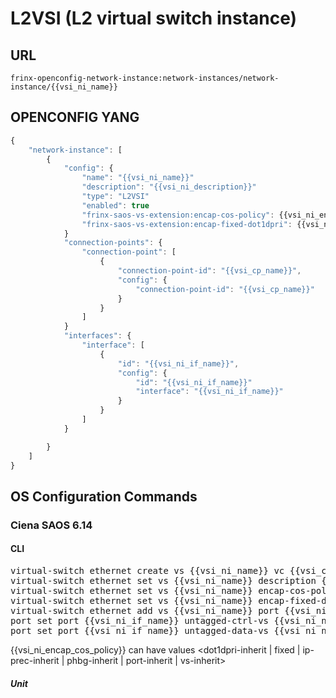 # L2VSI (L2 virtual switch instance)

## URL

```
frinx-openconfig-network-instance:network-instances/network-instance/{{vsi_ni_name}}
```

## OPENCONFIG YANG

```javascript
{
    "network-instance": [
        {
            "config": {
                "name": "{{vsi_ni_name}}"
                "description": "{{vsi_ni_description}}"
                "type": "L2VSI"
                "enabled": true
                "frinx-saos-vs-extension:encap-cos-policy": {{vsi_ni_encap_cos_policy}}
                "frinx-saos-vs-extension:encap-fixed-dot1dpri": {{vsi_ni_encap_fixed_dot1dpri}}
            }
            "connection-points": {
                "connection-point": [
                    {
                        "connection-point-id": "{{vsi_cp_name}}",
                        "config": {
                            "connection-point-id": "{{vsi_cp_name}}"
                        } 
                    }
                ]
            }
            "interfaces": {
                "interface": [
                    {
                        "id": "{{vsi_ni_if_name}}",
                        "config": {
                            "id": "{{vsi_ni_if_name}}"
                            "interface": "{{vsi_ni_if_name}}"
                        } 
                    }
                ]
            }

        }
    ]
}
```

## OS Configuration Commands

### Ciena SAOS 6.14

#### CLI

<pre>
virtual-switch ethernet create vs {{vsi_ni_name}} vc {{vsi_cp_name}}
virtual-switch ethernet set vs {{vsi_ni_name}} description {{vsi_ni_description}}
virtual-switch ethernet set vs {{vsi_ni_name}} encap-cos-policy {{vsi_ni_encap_cos_policy}}
virtual-switch ethernet set vs {{vsi_ni_name}} encap-fixed-dot1dpri {{vsi_ni_encap_fixed_dot1dpri}}
virtual-switch ethernet add vs {{vsi_ni_name}} port {{vsi_ni_if_name}}
port set port {{vsi_ni_if_name}} untagged-ctrl-vs {{vsi_ni_name}}
port set port {{vsi_ni_if_name}} untagged-data-vs {{vsi_ni_name}}
</pre>

{{vsi_ni_encap_cos_policy}} can have values <dot1dpri-inherit | fixed | ip-prec-inherit | phbg-inherit | port-inherit | vs-inherit>  


##### Unit

